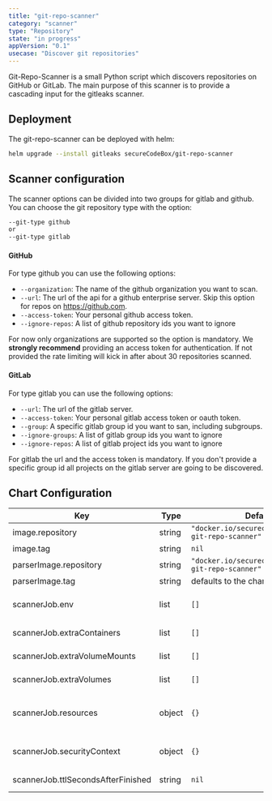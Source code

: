 ```yaml
---
title: "git-repo-scanner"
category: "scanner"
type: "Repository"
state: "in progress"
appVersion: "0.1"
usecase: "Discover git repositories"
---
```


Git-Repo-Scanner is a small Python script which discovers repositories on GitHub or GitLab. The main purpose of this scanner
is to provide a cascading input for the gitleaks scanner.

## Deployment

The  git-repo-scanner can be deployed with helm:

```bash
helm upgrade --install gitleaks secureCodeBox/git-repo-scanner
```

## Scanner configuration

The scanner options can be divided into two groups for gitlab and github. You can choose the git
repository type with the option:

```bash
--git-type github
or
--git-type gitlab
```

#### GitHub
For type github you can use the following options:
- `--organization`: The name of the github organization you want to scan.
- `--url`: The url of the api for a github enterprise server. Skip this option for repos on <https://github.com>.
- `--access-token`: Your personal github access token.
- `--ignore-repos`: A list of github repository ids you want to ignore

For now only organizations are supported so the option is mandatory. We **strongly recommend** providing an access token
for authentication. If not provided the rate limiting will kick in after about 30 repositories scanned.

#### GitLab
For type gitlab you can use the following options:
- `--url`: The url of the gitlab server.
- `--access-token`: Your personal gitlab access token or oauth token.
- `--group`: A specific gitlab group id you want to san, including subgroups.
- `--ignore-groups`: A list of gitlab group ids you want to ignore
- `--ignore-repos`: A list of gitlab project ids you want to ignore

For gitlab the url and the access token is mandatory. If you don't provide a specific group id all projects
on the gitlab server are going to be discovered.

## Chart Configuration

| Key | Type | Default | Description |
|-----|------|---------|-------------|
| image.repository | string | `"docker.io/securecodebox/parser-git-repo-scanner"` | Container Image to run the scan |
| image.tag | string | `nil` | defaults to the charts version |
| parserImage.repository | string | `"docker.io/securecodebox/scanner-git-repo-scanner"` | Parser image repository |
| parserImage.tag | string | defaults to the charts version | Parser image tag |
| scannerJob.env | list | `[]` | Optional environment variables mapped into each scanJob (see: https://kubernetes.io/docs/tasks/inject-data-application/define-environment-variable-container/) |
| scannerJob.extraContainers | list | `[]` | Optional additional Containers started with each scanJob (see: https://kubernetes.io/docs/concepts/workloads/pods/init-containers/) |
| scannerJob.extraVolumeMounts | list | `[]` | Optional VolumeMounts mapped into each scanJob (see: https://kubernetes.io/docs/concepts/storage/volumes/) |
| scannerJob.extraVolumes | list | `[]` | Optional Volumes mapped into each scanJob (see: https://kubernetes.io/docs/concepts/storage/volumes/) |
| scannerJob.resources | object | `{}` | CPU/memory resource requests/limits (see: https://kubernetes.io/docs/tasks/configure-pod-container/assign-memory-resource/, https://kubernetes.io/docs/tasks/configure-pod-container/assign-cpu-resource/) |
| scannerJob.securityContext | object | `{}` | Optional securityContext set on scanner container (see: https://kubernetes.io/docs/tasks/configure-pod-container/security-context/) |
| scannerJob.ttlSecondsAfterFinished | string | `nil` | Defines how long the scanner job after finishing will be available (see: https://kubernetes.io/docs/concepts/workloads/controllers/ttlafterfinished/) |

